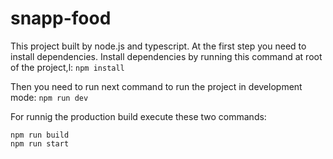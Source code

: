 # snapp-food

This project built by node.js and typescript.
At the first step you need to install dependencies.
Install dependencies by running this command at root of the project,l:
`npm install`

Then you need to run next command to run the project in development mode:
`npm run dev`

For runnig the production build execute these two commands:
```
npm run build
npm run start
```
